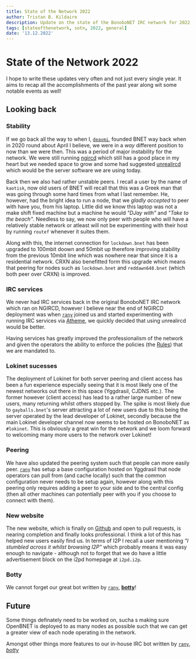 ```yaml
---
title: State of the Network 2022
author: Tristan B. Kildaire
description: Update on the state of the BonoboNET IRC network for 2022
tags: [stateofthenetwork, sotn, 2022, general]
date: '13.12.2022'
---
```


State of the Network 2022
=========================

I hope to write these updates very often and not just every single year. It aims to recap all the accomplishments of the past year along wit some notable events as well!

## Looking back

### Stability

If we go back all the way to when I, [`deavmi`](../../people/#rany), founded BNET way back when in 2020 round about April I believe, we were in a _way_ different position to now than we were then. This was a period of major instability for the network. We were still running [ngircd](https://ngircd.barton.de/) which still has a good place in my heart but we needed space to grow and some had suggested [unrealircd](https://www.unrealircd.org/) which would be the server software we are using today.

Back then we also had rather unstable peers. I recall a user by the name of `kaotisk`, now old users of BNET will recall that this was a Greek man that was going through some hard times from what I last remember. He, however, had the bright idea to run a node, that we _gladly accepted_ to peer with have you, from his laptop. Little did we know this laptop was not a make shift fixed machine but a machine he would _"DJay with"_ and _"Take to the beach"_. Needless to say, we now only peer with people who will have a relatively stable network or atleast will not be experimenting with their host by running `routef` whenever it suites them.

Along with this, the internet connection for `lockdown.bnet` has been upgraded to 100mbit doown and 50mbit up therefore improving stability from the previous 10mbit line which was nowhere near that since it is a residential network. CRXN also benefitted form this upgrade which means that peering for nodes such as `lockdown.bnet` and `reddawn648.bnet` (which both peer over CRXN) is improved.

### IRC services

We never had IRC services back in the original BonoboNET IRC network which ran on NGIRCD, however I believe near the end of NGIRCD deployment was when [`rany`](../../people/#rany) joined us and started experimenting with running IRC services via [Atheme](https://atheme.github.io/atheme.html), we quickly decided that using unrealircd would be better.

Having services has greatly improved the professionalism of the network and given the operators the ability to enforce the policies (the [Rules](../../rules)) that we are mandated to.

### Lokinet sucesses

The deployment of Lokinet for both server peering and client access has been a fun experience especially seeing that it is most likely one of the newest networks out there in this space (Yggdrasil, CJDNS etc.). The former however (client access) has lead to a rather large number of new users, many returning whilst others stopped by. The spike is most likely due to `gayballs.bnet`'s server attracting a lot of new users due to this being the server operated by the lead developer of Lokinet, secondly because the main Lokinet developer channel now seems to be hosted on BonoboNET as `#lokinet`. This is obviously a great win for the network and we loom forward to welcoming many more users to the network over Lokinet!

### Peering

We have also updated the peering system such that people can more easily peer. [`rany`](../../people/#rany) has setup a base configuration hosted on Yggdrasil that node operators can pull from (and cache locally) such that the common configuration never needs to be setup again, however along with this peering only requires adding a peer to your side and to the central config (then all other machines can potentially peer with you if you choose to connect with them).

### New website

The new website, which is finally on [Github](https://github.com/bonobonet/website) and open to pull requests, is nearing completion and finally looks professional. I think a lot of this has helped new users easily find us. In terms of I2P I recall a user mentioning _"I stumbled across it whilst browsing I2P"_ which probably means it was easy enough to navigate - although not to forget that we do have a little advertisement block on the i2pd homepage at `i2pd.i2p`.

### Botty

We cannot forget our great bot written by [`rany`](../../people/#rany), [**botty**](../../botty/)!

## Future

Some things definately need to be worked on, sucha s making sure OpenBNET is deployed to as many nodes as possible such that we can get a greater view of each node operating in the network.

Amongst other things more features to our in-house IRC bot written by [`rany`](../../people/#rany), [_botty_](../../botty/)
